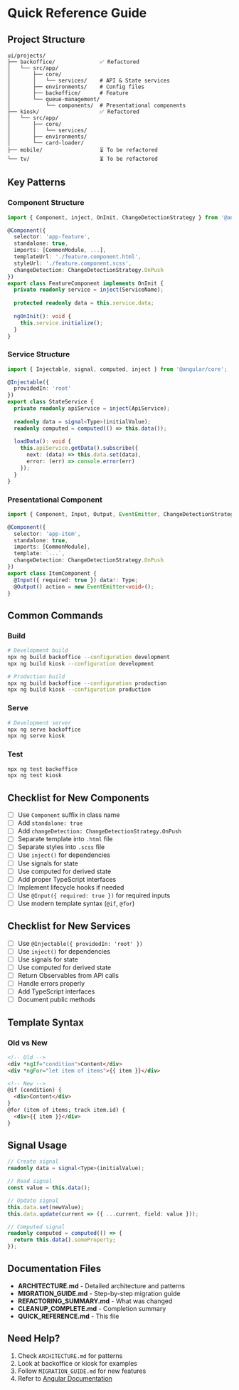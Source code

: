 # Quick Reference Guide

## Project Structure

```
ui/projects/
├── backoffice/              ✅ Refactored
│   └── src/app/
│       ├── core/
│       │   └── services/    # API & State services
│       ├── environments/    # Config files
│       ├── backoffice/      # Feature
│       └── queue-management/
│           └── components/  # Presentational components
├── kiosk/                   ✅ Refactored
│   └── src/app/
│       ├── core/
│       │   └── services/
│       ├── environments/
│       └── card-loader/
├── mobile/                  ⏳ To be refactored
└── tv/                      ⏳ To be refactored
```

## Key Patterns

### Component Structure

```typescript
import { Component, inject, OnInit, ChangeDetectionStrategy } from '@angular/core';

@Component({
  selector: 'app-feature',
  standalone: true,
  imports: [CommonModule, ...],
  templateUrl: './feature.component.html',
  styleUrl: './feature.component.scss',
  changeDetection: ChangeDetectionStrategy.OnPush
})
export class FeatureComponent implements OnInit {
  private readonly service = inject(ServiceName);
  
  protected readonly data = this.service.data;
  
  ngOnInit(): void {
    this.service.initialize();
  }
}
```

### Service Structure

```typescript
import { Injectable, signal, computed, inject } from '@angular/core';

@Injectable({
  providedIn: 'root'
})
export class StateService {
  private readonly apiService = inject(ApiService);
  
  readonly data = signal<Type>(initialValue);
  readonly computed = computed(() => this.data());
  
  loadData(): void {
    this.apiService.getData().subscribe({
      next: (data) => this.data.set(data),
      error: (err) => console.error(err)
    });
  }
}
```

### Presentational Component

```typescript
import { Component, Input, Output, EventEmitter, ChangeDetectionStrategy } from '@angular/core';

@Component({
  selector: 'app-item',
  standalone: true,
  imports: [CommonModule],
  template: `...`,
  changeDetection: ChangeDetectionStrategy.OnPush
})
export class ItemComponent {
  @Input({ required: true }) data!: Type;
  @Output() action = new EventEmitter<void>();
}
```

## Common Commands

### Build
```bash
# Development build
npx ng build backoffice --configuration development
npx ng build kiosk --configuration development

# Production build
npx ng build backoffice --configuration production
npx ng build kiosk --configuration production
```

### Serve
```bash
# Development server
npx ng serve backoffice
npx ng serve kiosk
```

### Test
```bash
npx ng test backoffice
npx ng test kiosk
```

## Checklist for New Components

- [ ] Use `Component` suffix in class name
- [ ] Add `standalone: true`
- [ ] Add `changeDetection: ChangeDetectionStrategy.OnPush`
- [ ] Separate template into `.html` file
- [ ] Separate styles into `.scss` file
- [ ] Use `inject()` for dependencies
- [ ] Use signals for state
- [ ] Use computed for derived state
- [ ] Add proper TypeScript interfaces
- [ ] Implement lifecycle hooks if needed
- [ ] Use `@Input({ required: true })` for required inputs
- [ ] Use modern template syntax (`@if`, `@for`)

## Checklist for New Services

- [ ] Use `@Injectable({ providedIn: 'root' })`
- [ ] Use `inject()` for dependencies
- [ ] Use signals for state
- [ ] Use computed for derived state
- [ ] Return Observables from API calls
- [ ] Handle errors properly
- [ ] Add TypeScript interfaces
- [ ] Document public methods

## Template Syntax

### Old vs New

```html
<!-- Old -->
<div *ngIf="condition">Content</div>
<div *ngFor="let item of items">{{ item }}</div>

<!-- New -->
@if (condition) {
  <div>Content</div>
}
@for (item of items; track item.id) {
  <div>{{ item }}</div>
}
```

## Signal Usage

```typescript
// Create signal
readonly data = signal<Type>(initialValue);

// Read signal
const value = this.data();

// Update signal
this.data.set(newValue);
this.data.update(current => ({ ...current, field: value }));

// Computed signal
readonly computed = computed(() => {
  return this.data().someProperty;
});
```

## Documentation Files

- **ARCHITECTURE.md** - Detailed architecture and patterns
- **MIGRATION_GUIDE.md** - Step-by-step migration guide
- **REFACTORING_SUMMARY.md** - What was changed
- **CLEANUP_COMPLETE.md** - Completion summary
- **QUICK_REFERENCE.md** - This file

## Need Help?

1. Check `ARCHITECTURE.md` for patterns
2. Look at backoffice or kiosk for examples
3. Follow `MIGRATION_GUIDE.md` for new features
4. Refer to [Angular Documentation](https://angular.io)
